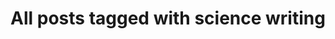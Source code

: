 ---
layout: tag
title: "All posts tagged with science writing"
permalink: /weblog/tags/science-writing/
taxonomy: science writing
---